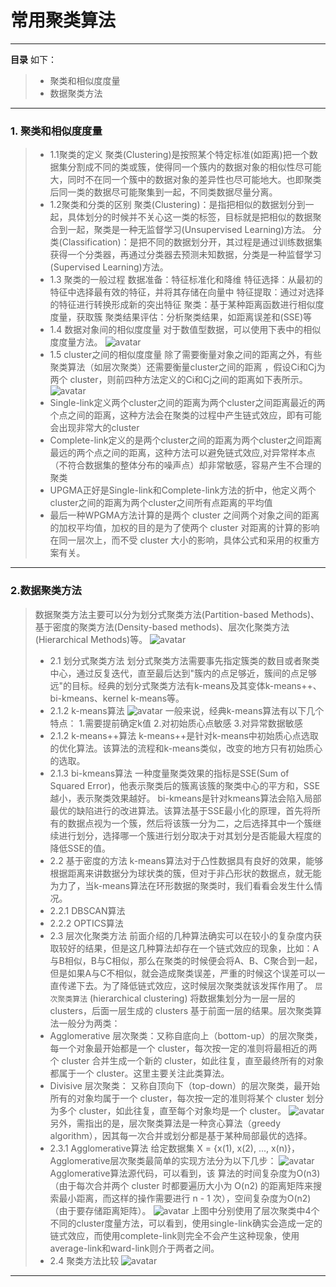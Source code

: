 # 常用聚类算法
 
------
 
**目录** 如下：
 
> * 聚类和相似度度量
> * 数据聚类方法
------

### 1.  聚类和相似度度量
> * 1.1聚类的定义
>聚类(Clustering)是按照某个特定标准(如距离)把一个数据集分割成不同的类或簇，使得同一个簇内的数据对象的相似性尽可能大，同时不在同一个簇中的数据对象的差异性也尽可能地大。也即聚类后同一类的数据尽可能聚集到一起，不同类数据尽量分离。
> * 1.2聚类和分类的区别
>聚类(Clustering)：是指把相似的数据划分到一起，具体划分的时候并不关心这一类的标签，目标就是把相似的数据聚合到一起，聚类是一种无监督学习(Unsupervised Learning)方法。
>分类(Classification)：是把不同的数据划分开，其过程是通过训练数据集获得一个分类器，再通过分类器去预测未知数据，分类是一种监督学习(Supervised Learning)方法。
> * 1.3 聚类的一般过程
>数据准备：特征标准化和降维
>特征选择：从最初的特征中选择最有效的特征，并将其存储在向量中
>特征提取：通过对选择的特征进行转换形成新的突出特征
>聚类：基于某种距离函数进行相似度度量，获取簇
>聚类结果评估：分析聚类结果，如距离误差和(SSE)等
> * 1.4 数据对象间的相似度度量
>对于数值型数据，可以使用下表中的相似度度量方法。
>![avatar](\相似度度量方法.jpg)
> * 1.5 cluster之间的相似度度量
除了需要衡量对象之间的距离之外，有些聚类算法（如层次聚类）还需要衡量cluster之间的距离 ，假设Ci和Cj为两个 cluster，则前四种方法定义的Ci和Cj之间的距离如下表所示。
>![avatar](\cluster相似度度量方法.jpg)
> * Single-link定义两个cluster之间的距离为两个cluster之间距离最近的两个点之间的距离，这种方法会在聚类的过程中产生链式效应，即有可能会出现非常大的cluster
> * Complete-link定义的是两个cluster之间的距离为两个cluster之间距离最远的两个点之间的距离，这种方法可以避免链式效应,对异常样本点（不符合数据集的整体分布的噪声点）却非常敏感，容易产生不合理的聚类
> * UPGMA正好是Single-link和Complete-link方法的折中，他定义两个cluster之间的距离为两个cluster之间所有点距离的平均值
> * 最后一种WPGMA方法计算的是两个 cluster 之间两个对象之间的距离的加权平均值，加权的目的是为了使两个 cluster 对距离的计算的影响在同一层次上，而不受 cluster 大小的影响，具体公式和采用的权重方案有关。
---
### 2.数据聚类方法
 > 数据聚类方法主要可以分为划分式聚类方法(Partition-based Methods)、基于密度的聚类方法(Density-based methods)、层次化聚类方法(Hierarchical Methods)等。
 >![avatar](\数据聚类方法.jpg)
 > * 2.1 划分式聚类方法
划分式聚类方法需要事先指定簇类的数目或者聚类中心，通过反复迭代，直至最后达到"簇内的点足够近，簇间的点足够远"的目标。经典的划分式聚类方法有k-means及其变体k-means++、bi-kmeans、kernel k-means等。
 > * 2.1.2 k-means算法
 >![avatar](\k-means.jpg)
 >一般来说，经典k-means算法有以下几个特点：
>1.需要提前确定k值
>2.对初始质心点敏感
>3.对异常数据敏感
> * 2.1.2 k-means++算法
>k-means++是针对k-means中初始质心点选取的优化算法。该算法的流程和k-means类似，改变的地方只有初始质心的选取。
> * 2.1.3 bi-kmeans算法
>一种度量聚类效果的指标是SSE(Sum of Squared Error)，他表示聚类后的簇离该簇的聚类中心的平方和，SSE越小，表示聚类效果越好。 bi-kmeans是针对kmeans算法会陷入局部最优的缺陷进行的改进算法。该算法基于SSE最小化的原理，首先将所有的数据点视为一个簇，然后将该簇一分为二，之后选择其中一个簇继续进行划分，选择哪一个簇进行划分取决于对其划分是否能最大程度的降低SSE的值。
> * 2.2 基于密度的方法
k-means算法对于凸性数据具有良好的效果，能够根据距离来讲数据分为球状类的簇，但对于非凸形状的数据点，就无能为力了，当k-means算法在环形数据的聚类时，我们看看会发生什么情况。
> * 2.2.1 DBSCAN算法
> * 2.2.2 OPTICS算法
> * 2.3 层次化聚类方法
> 前面介绍的几种算法确实可以在较小的复杂度内获取较好的结果，但是这几种算法却存在一个链式效应的现象，比如：A与B相似，B与C相似，那么在聚类的时候便会将A、B、C聚合到一起，但是如果A与C不相似，就会造成聚类误差，严重的时候这个误差可以一直传递下去。为了降低链式效应，这时候层次聚类就该发挥作用了。
> `层次聚类算法` (hierarchical clustering) 将数据集划分为一层一层的 clusters，后面一层生成的 clusters 基于前面一层的结果。层次聚类算法一般分为两类：
> * Agglomerative 层次聚类：又称自底向上（bottom-up）的层次聚类，每一个对象最开始都是一个 cluster，每次按一定的准则将最相近的两个 cluster 合并生成一个新的 cluster，如此往复，直至最终所有的对象都属于一个 cluster。这里主要关注此类算法。
> * Divisive 层次聚类： 又称自顶向下（top-down）的层次聚类，最开始所有的对象均属于一个 cluster，每次按一定的准则将某个 cluster 划分为多个 cluster，如此往复，直至每个对象均是一个 cluster。
> ![avatar](\层次聚类.jpg)
> 另外，需指出的是，层次聚类算法是一种贪心算法（greedy algorithm），因其每一次合并或划分都是基于某种局部最优的选择。
> * 2.3.1 Agglomerative算法
> 给定数据集 X = {x(1), x(2), ..., x(n)}，Agglomerative层次聚类最简单的实现方法分为以下几步：
> ![avatar](\a算法.jpg)
> Agglomerative算法源代码，可以看到，该 算法的时间复杂度为O(n3)（由于每次合并两个 cluster 时都要遍历大小为 O(n2) 的距离矩阵来搜索最小距离，而这样的操作需要进行 n - 1 次），空间复杂度为O(n2) （由于要存储距离矩阵）。
>  ![avatar](\4种度量方法.jpg)
>  上图中分别使用了层次聚类中4个不同的cluster度量方法，可以看到，使用single-link确实会造成一定的链式效应，而使用complete-link则完全不会产生这种现象，使用average-link和ward-link则介于两者之间。
>  * 2.4 聚类方法比较
>  ![avatar](\4种方法比较.jpg)
 ---